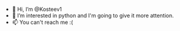 - 👋 Hi, I’m @Kosteev1
- 👀 I’m interested in python and I'm going to give it more attention.
- 📫 You can't reach me :(

<!---
Kosteev1/Kosteev1 is a ✨ special ✨ repository because its `ABOUTME.md` (this file) appears on your GitHub profile.
You can click the Preview link to take a look at your changes.
--->
